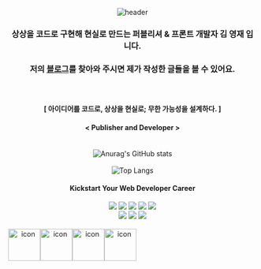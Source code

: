 <div align=center>

![header](https://capsule-render.vercel.app/api?type=venom&color=gradient&height=250&section=header&text=👋%20안녕하세요!%20찾아와%20주셔서%20감사합니다.&fontSize=30&animation=fadeIn)
 
### 상상을 코드로 구현해 현실로 만드는 퍼블리셔 & 프론트 개발자 김 영재 입니다.
### 저의 <a href="https://kyj0206.github.io/">블로그</a>를 찾아와 주시면 제가 작성한 글들을 볼 수 있어요.<br><br><br>
#### [ 아이디어를 코드로, 상상을 현실로; 무한 가능성을 설계하다. ]
#### < Publisher and Developer ><br><br>

![Anurag's GitHub stats](https://github-readme-stats.vercel.app/api?username=KYJ0206&theme=onedark&show_icons=true?count_private=true&hide=contribs,prs) <br><br>
![Top Langs](https://github-readme-stats.vercel.app/api/top-langs/?username=KYJ0206&layout=compact&theme=onedark)
 
#### Kickstart Your Web Developer Career <br>

<img src="https://img.shields.io/badge/HTML5-E34F26?style=flat-square&logo=html5&logoColor=white"/>
<img src="https://img.shields.io/badge/CSS3-1572B6?style=flat-square&logo=css3&logoColor=white"/>
<img src="https://img.shields.io/badge/jQuery-0769AD?style=flat-square&logo=jQuery&logoColor=white"/>
<img src="https://img.shields.io/badge/Next.js-000000?style=flat-square&logo=Next.js&logoColor=white"/>
<img src="https://img.shields.io/badge/Ruby-CC342D?style=flat-square&logo=Ruby&logoColor=white"/><br>
<img src="https://img.shields.io/badge/Postman-FF6C37?style=flat-square&logo=Postman&logoColor=white"/>
<img src="https://img.shields.io/badge/Visual Studio Code-007ACC?style=flat-square&logo=Visual Studio Code&logoColor=white"/>
<img src="https://img.shields.io/badge/Adobe Photoshop-31A8FF?style=flat-square&logo=Adobe Photoshop&logoColor=white"/><br><br>

<div style="display: flex; align-items: flex-start;"><img src="https://techstack-generator.vercel.app/sass-icon.svg" alt="icon" width="65" height="65" /><img src="https://techstack-generator.vercel.app/js-icon.svg" alt="icon" width="65" height="65" /><img src="https://techstack-generator.vercel.app/react-icon.svg" alt="icon" width="65" height="65" /><img src="https://techstack-generator.vercel.app/restapi-icon.svg" alt="icon" width="65" height="65" /></div>

</div>
